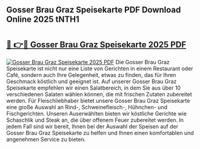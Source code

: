 ## Gosser Brau Graz Speisekarte PDF Download Online 2025 tNTH1

# <h2><a href="http://gc5qa66.nevu.top/?p=Gosser+Brau+Graz+Speisekarte">🔗 👉🔴 Gosser Brau Graz Speisekarte 2025 PDF</a></h2>

[![Gosser Brau Graz Speisekarte 2025 PDF](https://i.imgur.com/dBaPXMq.png)](http://gc5qa66.nevu.top/?p=Gosser+Brau+Graz+Speisekarte)
Die Gosser Brau Graz Speisekarte ist nicht nur eine Liste von Gerichten in einem Restaurant oder Café, sondern auch Ihre Gelegenheit, etwas zu finden, das für Ihren Geschmack köstlich und geeignet ist. Auf unserer Gosser Brau Graz Speisekarte empfehlen wir einen Salatbereich, in dem Sie aus über 10 verschiedenen Salaten wählen können, die mit frischen Zutaten zubereitet werden. Für Fleischliebhaber bietet unsere Gosser Brau Graz Speisekarte eine große Auswahl an Rind-, Schweinefleisch-, Hühnchen- und Fischgerichten. Unseren Auserwählten bieten wir köstliche Gerichte wie Schaschlik und Steak an, die über offenem Feuer zubereitet werden. In jedem Fall sind wir bereit, Ihnen bei der Auswahl der Speisen auf der Gosser Brau Graz Speisekarte zu helfen und Ihnen einen komfortablen und angenehmen Service zu bieten.
